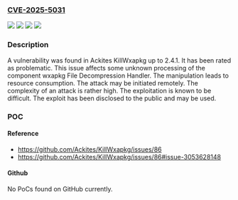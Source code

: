 ### [CVE-2025-5031](https://cve.mitre.org/cgi-bin/cvename.cgi?name=CVE-2025-5031)
![](https://img.shields.io/static/v1?label=Product&message=KillWxapkg&color=blue)
![](https://img.shields.io/static/v1?label=Version&message=%3D%202.4.0%20&color=brighgreen)
![](https://img.shields.io/static/v1?label=Vulnerability&message=Denial%20of%20Service&color=brighgreen)
![](https://img.shields.io/static/v1?label=Vulnerability&message=Resource%20Consumption&color=brighgreen)

### Description

A vulnerability was found in Ackites KillWxapkg up to 2.4.1. It has been rated as problematic. This issue affects some unknown processing of the component wxapkg File Decompression Handler. The manipulation leads to resource consumption. The attack may be initiated remotely. The complexity of an attack is rather high. The exploitation is known to be difficult. The exploit has been disclosed to the public and may be used.

### POC

#### Reference
- https://github.com/Ackites/KillWxapkg/issues/86
- https://github.com/Ackites/KillWxapkg/issues/86#issue-3053628148

#### Github
No PoCs found on GitHub currently.

